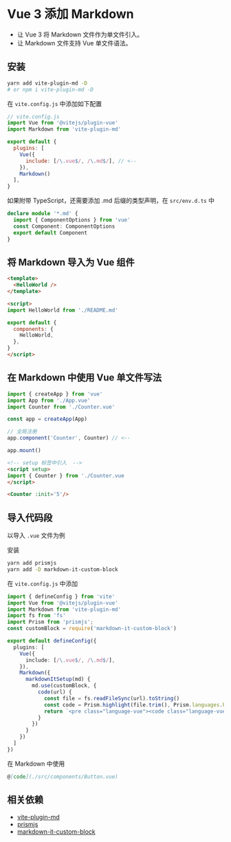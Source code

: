 # Vue 3 添加 Markdown

- 让 Vue 3 将 Markdown 文件作为单文件引入。
- 让 Markdown 文件支持 Vue 单文件语法。

## 安装

```sh
yarn add vite-plugin-md -D
# or npm i vite-plugin-md -D
```

在 `vite.config.js` 中添加如下配置

```js
// vite.config.js
import Vue from '@vitejs/plugin-vue'
import Markdown from 'vite-plugin-md'

export default {
  plugins: [
    Vue({
      include: [/\.vue$/, /\.md$/], // <--
    }),
    Markdown()
  ],
}
```

如果附带 TypeScript，还需要添加 .md 后缀的类型声明，在 `src/env.d.ts` 中

```ts
declare module '*.md' {
  import { ComponentOptions } from 'vue'
  const Component: ComponentOptions
  export default Component
}
```

## 将 Markdown 导入为 Vue 组件

```html
<template>
  <HelloWorld />
</template>

<script>
import HelloWorld from './README.md'

export default {
  components: {
    HelloWorld,
  },
}
</script>
```

## 在 Markdown 中使用 Vue 单文件写法

```js
import { createApp } from 'vue'
import App from './App.vue'
import Counter from './Counter.vue'

const app = createApp(App)

// 全局注册
app.component('Counter', Counter) // <--

app.mount()
```

```html
<!-- setup 标签中引入  -->
<script setup>
import { Counter } from './Counter.vue
</script>

<Counter :init='5'/>
```

## 导入代码段

以导入 `.vue` 文件为例

安装

```bash
yarn add prismjs
yarn add -D markdown-it-custom-block
```

在 `vite.config.js` 中添加

```ts
import { defineConfig } from 'vite'
import Vue from '@vitejs/plugin-vue'
import Markdown from 'vite-plugin-md'
import fs from 'fs'
import Prism from 'prismjs';
const customBlock = require('markdown-it-custom-block')

export default defineConfig({
  plugins: [
    Vue({
      include: [/\.vue$/, /\.md$/],
    }),
    Markdown({
      markdownItSetup(md) {
        md.use(customBlock, {
          code(url) {
            const file = fs.readFileSync(url).toString()
            const code = Prism.highlight(file.trim(), Prism.languages.html, 'html')
            return `<pre class="language-vue"><code class="language-vue">${code}</code></pre>`.trim()
          }
        })
      }
    })
  ]
})
```

在 Markdown 中使用

```md
@[code](./src/components/Button.vue)
```

## 相关依赖

- [vite-plugin-md](https://github.com/antfu/vite-plugin-md)
- [prismjs](https://github.com/PrismJS/prism/)
- [markdown-it-custom-block](https://github.com/posva/markdown-it-custom-block)
